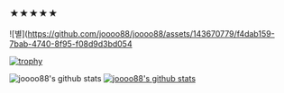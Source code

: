 ### ★★★★★

![별](https://github.com/joooo88/joooo88/assets/143670779/f4dab159-7bab-4740-8f95-f08d9d3bd054


[![trophy](https://github-profile-trophy.vercel.app/?username=joooo88)](https://github.com/ryo-ma/github-profile-trophy)

![joooo88's github stats](https://github-readme-stats.vercel.app/api?username=joooo88&show_icons=true)
[![joooo88's github stats](https://github-readme-stats.vercel.app/api/top-langs/?username=joooo88&show_icons=true&hide_border=true&title_color=004386&icon_color=004386&layout=compact)](https://github.com/joooo88)

